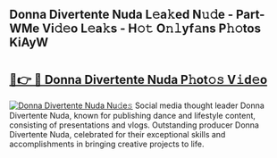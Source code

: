 ## Donna Divertente Nuda L𝚎a𝚔ed N𝚞𝚍e - Part-WMe Vi𝚍𝚎o L𝚎a𝚔s - H𝚘𝚝 O𝚗𝚕yf𝚊ns P𝚑𝚘tos KiAyW

# <h2><a href="http://kf8g07.oniu.top/?m=Donna+Divertente+Nuda">🔗👉 🔴 Donna Divertente Nuda P𝚑ot𝚘𝚜 V𝚒d𝚎o</a></h2>

[![Donna Divertente Nuda Nu𝚍e𝚜](https://i.imgur.com/0qMVB7G.gif)](http://kf8g07.oniu.top/?m=Donna+Divertente+Nuda)
Social media thought leader Donna Divertente Nuda, known for publishing dance and lifestyle content, consisting of presentations and vlogs. Outstanding producer Donna Divertente Nuda, celebrated for their exceptional skills and accomplishments in bringing creative projects to life.  
